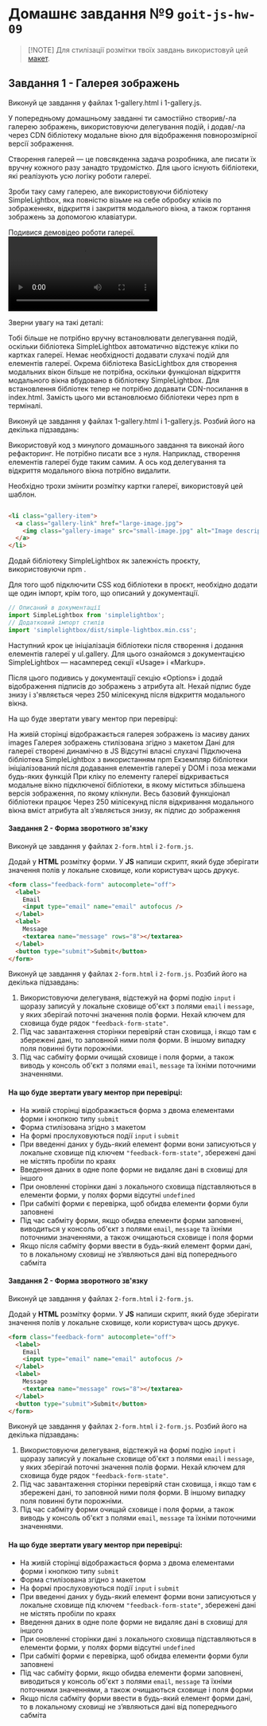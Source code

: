 # Домашнє завдання №9 `goit-js-hw-09`

> [!NOTE] Для стилізації розмітки твоїх завдань використовуй цей
> [макет](https://www.figma.com/file/m8k9NQV7qZrtYDCvxfD68B/%D0%94%D0%97-JavaScript?type=design&node-id=3-969&mode=design&t=rHElfDXknQHk0BFj-0).

## Завдання 1 - Галерея зображень



Виконуй це завдання у файлах 1-gallery.html і 1-gallery.js.

У попередньому домашньому завданні ти самостійно створив/-ла галерею зображень, використовуючи делегування подій, і додав/-ла через CDN бібліотеку модальне вікно для відображення повнорозмірної версії зображення.



Створення галерей — це повсякденна задача розробника, але писати їх вручну кожного разу занадто трудомістко. Для цього існують бібліотеки, які реалізують усю логіку роботи галереї.



Зроби таку саму галерею, але використовуючи бібліотеку SimpleLightbox, яка повністю візьме на себе обробку кліків по зображеннях, відкриття і закриття модального вікна, а також гортання зображень за допомогою клавіатури.



Подивися демовідео роботи галереї.
<video src="https://github.com/gudzsv/goit-js-hw-09/assets/49489543/5559ce5e-ac84-4aaf-9d34-1a1ca4d98ff2"></video>


Зверни увагу на такі деталі:

Тобі більше не потрібно вручну встановлювати делегування подій, оскільки бібліотека SimpleLightbox автоматично відстежує кліки по картках галереї. Немає необхідності додавати слухачі подій для елементів галереї.
Окрема бібліотека BasicLightbox для створення модальних вікон більше не потрібна, оскільки функціонал відкриття модального вікна вбудовано в бібліотеку SimpleLightbox.
Для встановлення бібліотек тепер не потрібно додавати CDN-посилання в index.html. Замість цього ми встановлюємо бібліотеки через npm в терміналі.


Виконуй це завдання у файлах 1-gallery.html і 1-gallery.js. Розбий його на декілька підзавдань:



Використовуй код з минулого домашнього завдання та виконай його рефакторинг. Не потрібно писати все з нуля. Наприклад, створення елементів галереї буде таким самим. А ось код делегування та відкриття модального вікна потрібно видалити.



Необхідно трохи змінити розмітку картки галереї, використовуй цей шаблон.
```html

<li class="gallery-item">
  <a class="gallery-link" href="large-image.jpg">
    <img class="gallery-image" src="small-image.jpg" alt="Image description" />
  </a>
</li>
```

Додай бібліотеку SimpleLightbox як залежність проєкту, використовуючи npm .

Для того щоб підключити CSS код бібліотеки в проєкт, необхідно додати ще один імпорт, крім того, що описаний у документації.

```js
// Описаний в документації
import SimpleLightbox from 'simplelightbox';
// Додатковий імпорт стилів
import 'simplelightbox/dist/simple-lightbox.min.css';
```

Наступний крок це ініціалізація бібліотеки після створення і додання елементів галереї у ul.gallery. Для цього ознайомся з документацією SimpleLightbox — насамперед секції «Usage» і «Markup».



Після цього подивись у документації секцію «Options» і додай відображення підписів до зображень з атрибута alt. Нехай підпис буде знизу і з'являється через 250 мілісекунд після відкриття модального вікна.



На що буде звертати увагу ментор при перевірці:

На живій сторінці відображається галерея зображень із масиву даних images
Галерея зображень стилізована згідно з макетом
Дані для галереї створені динамічно в JS
Відсутні власні слухачі
Підключена бібліотека SimpleLightbox з використанням npm
Екземпляр бібліотеки ініціалізований після додавання елементів галереї у DOM і поза межами будь-яких функцій
При кліку по елементу галереї відкривається модальне вікно підключеної бібліотеки, в якому міститься збільшена версія зображення, по якому клікнули. Весь базовий функціонал бібліотеки працює
Через 250 мілісекунд після відкривання модального вікна вміст атрибута alt з’являється знизу, як підпис до зображення




#### Завдання 2 - Форма зворотного зв'язку
Виконуй це завдання у файлах `2-form.html` і `2-form.js`.

Додай у **HTML** розмітку форми. У **JS** напиши скрипт, який буде зберігати значення полів у локальне сховище, коли користувач щось друкує.

```html
<form class="feedback-form" autocomplete="off">
  <label>
    Email
    <input type="email" name="email" autofocus />
  </label>
  <label>
    Message
    <textarea name="message" rows="8"></textarea>
  </label>
  <button type="submit">Submit</button>
</form>
```
Виконуй це завдання у файлах `2-form.html` і `2-form.js`. Розбий його на декілька підзавдань:
1. Використовуючи делегуваня, відстежуй на формі подію `input` і щоразу записуй у локальне сховище об'єкт з полями `email` і `message`, у яких зберігай поточні значення полів форми. Нехай ключем для сховища буде рядок `"feedback-form-state"`.
2. Під час завантаження сторінки перевіряй стан сховища, і якщо там є збережені дані, то заповнюй ними поля форми. В іншому випадку поля повинні бути порожніми.
3. Під час сабміту форми очищай сховище і поля форми, а також виводь у консоль об'єкт з полями `email`, `message` та їхніми поточними значеннями.

#### На що буде звертати увагу ментор при перевірці:
- На живій сторінці відображається форма з двома елементами форми і кнопкою типу `submit`
- Форма стилізована згідно з макетом
- На формі прослуховуються події `input` і `submit`
- При введенні даних у будь-який елемент форми вони записуються у локальне сховище під ключем `"feedback-form-state"`, збережені дані не містять пробіли по краях
- Введення даних в одне поле форми не видаляє дані в сховищі для іншого
- При оновленні сторінки дані з локального сховища підставляються в елементи форми, у полях форми відсутні `undefined`
- При сабміті форми є перевірка, щоб обидва елементи форми були заповнені
- Під час сабміту форми, якщо обидва елементи форми заповнені, виводиться у консоль об'єкт з полями `email`, `message` та їхніми поточними значеннями, а також очищаються сховище і поля форми
- Якщо після сабміту форми ввести в будь-який елемент форми дані, то в локальному сховищі не з’являються дані від попереднього сабміта

#### Завдання 2 - Форма зворотного зв'язку
Виконуй це завдання у файлах `2-form.html` і `2-form.js`.

Додай у **HTML** розмітку форми. У **JS** напиши скрипт, який буде зберігати значення полів у локальне сховище, коли користувач щось друкує.

```html
<form class="feedback-form" autocomplete="off">
  <label>
    Email
    <input type="email" name="email" autofocus />
  </label>
  <label>
    Message
    <textarea name="message" rows="8"></textarea>
  </label>
  <button type="submit">Submit</button>
</form>
```
Виконуй це завдання у файлах `2-form.html` і `2-form.js`. Розбий його на декілька підзавдань:
1. Використовуючи делегуваня, відстежуй на формі подію `input` і щоразу записуй у локальне сховище об'єкт з полями `email` і `message`, у яких зберігай поточні значення полів форми. Нехай ключем для сховища буде рядок `"feedback-form-state"`.
2. Під час завантаження сторінки перевіряй стан сховища, і якщо там є збережені дані, то заповнюй ними поля форми. В іншому випадку поля повинні бути порожніми.
3. Під час сабміту форми очищай сховище і поля форми, а також виводь у консоль об'єкт з полями `email`, `message` та їхніми поточними значеннями.

#### На що буде звертати увагу ментор при перевірці:
- На живій сторінці відображається форма з двома елементами форми і кнопкою типу `submit`
- Форма стилізована згідно з макетом
- На формі прослуховуються події `input` і `submit`
- При введенні даних у будь-який елемент форми вони записуються у локальне сховище під ключем `"feedback-form-state"`, збережені дані не містять пробіли по краях
- Введення даних в одне поле форми не видаляє дані в сховищі для іншого
- При оновленні сторінки дані з локального сховища підставляються в елементи форми, у полях форми відсутні `undefined`
- При сабміті форми є перевірка, щоб обидва елементи форми були заповнені
- Під час сабміту форми, якщо обидва елементи форми заповнені, виводиться у консоль об'єкт з полями `email`, `message` та їхніми поточними значеннями, а також очищаються сховище і поля форми
- Якщо після сабміту форми ввести в будь-який елемент форми дані, то в локальному сховищі не з’являються дані від попереднього сабміта
